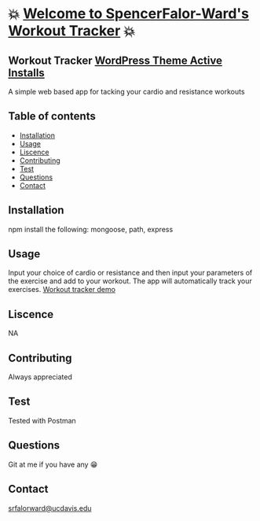 # :boom: [Welcome to SpencerFalor-Ward's Workout Tracker](https://fitness-tracker-sfw.herokuapp.com/) :boom:

## Workout Tracker [WordPress Theme Active Installs](https://img.shields.io/wordpress/theme/installs/twentysixteen)

A simple web based app for tacking your cardio and resistance workouts

## Table of contents

-   [Installation](#Installation)
-   [Usage](#Usage)
-   [Liscence](#Liscence)
-   [Contributing](#Contributing)
-   [Test](#Test)
-   [Questions](#Questions)
-   [Contact](#Contact)

## Installation

npm install the following: mongoose, path, express

## Usage

Input your choice of cardio or resistance and then input your parameters of the exercise and add to your workout. The app will automatically track your exercises.
[Workout tracker demo](/fitnessTracker.gif)

## Liscence

NA

## Contributing

Always appreciated

## Test

Tested with Postman

## Questions

Git at me if you have any :grin:

## Contact

srfalorward@ucdavis.edu
